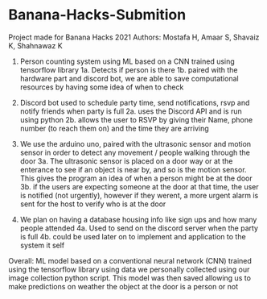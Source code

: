 # Banana-Hacks-Submition
Project made for Banana Hacks 2021
Authors: Mostafa H, Amaar S, Shavaiz K, Shahnawaz K

1) Person counting system using ML based on a CNN trained using tensorflow library
1a. Detects if person is there
1b. paired with the hardware part and discord bot, we are able to save computational resources by having some idea of when to check

2) Discord bot used to schedule party time, send notifications, rsvp and notify friends when party is full
2a. uses the Discord API and is run using python
2b. allows the user to RSVP by giving their Name, phone number (to reach them on) and the time they are arriving

3) We use the arduino uno, paired with the ultrasonic sensor and motion sensor in order to detect any movement / people walking through the door
3a. The ultrasonic sensor is placed on a door way or at the enterance to see if an object is near by, and so is the motion sensor. This gives the program an idea of when a person might be at the door
3b. if the users are expecting someone at the door at that time, the user is notified (not urgently), however if they werent, a more urgent alarm is sent for the host to verify who is at the door

4) We plan on having a database housing info like sign ups and how many people attended
4a. Used to send on the discord server when the party is full
4b. could be used later on to implement and application to the system it self

Overall:
ML model based on a conventional neural network (CNN) trained using the tensorflow library using data we personally collected using our image collection python script. This model was then saved allowing us to make predictions on weather the object at the door is a person or not
